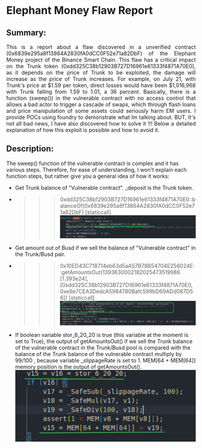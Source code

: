 # **Elephant Money Flaw Report**
## **Summary:**
<p align="justify">
  This is a report about a flaw discovered in a unverified contract (0x6839e295a8f13864A2830fA0dCC0F52e71a82DbF) of the Elephant Money project of the Binance Smart Chain. This flaw has a critical impact on the Trunk token (0xdd325C38b12903B727D16961e61333f4871A70E0), as it depends on the price of Trunk to be exploited, the damage will increase as the price of Trunk increases. For example, on July 21, with Trunk's price at $1.59 per token, direct losses would have been $1,016,968 with Trunk falling from 1.59 to 1.01, a 36 percent. Basically, there is a function (sweep()) in the vulnerable contract with no access control that allows a bad actor to trigger a cascade of swaps, which through flash loans and price manipulation of some assets could seriously harm EM users. I provide POCs using foundry to demonstrate what Im talking about. BUT, It's not all bad news, I have also discovered how to solve it !!! Below a detailed explanation of how this exploit is possible and how to avoid it.
</p>

## **Description:** 
  The sweep() function of the vulnerable contract is complex and it has various steps. Therefore, for ease of understanding, I won't explain each function steps, but rather give you a general idea of ​​how it works: 

  - Get Trunk balance of "Vulnerable contract". _deposit is the Trunk token.
  - >>>0xdd325C38b12903B727D16961e61333f4871A70E0::balanceOf(0x6839e295a8f13864A2830fA0dCC0F52e71a82DbF) [staticcall]
  ![Alt text](images/image1.png)

  - Get amount out of Busd if we sell the balance of "Vulnerable contract" in the Trunk/Busd pair.
  - >>> 0x10ED43C718714eb63d5aA57B78B54704E256024E::getAmountsOut(1393630002182025473519986 [1.393e24], [0xdd325C38b12903B727D16961e61333f4871A70E0, 0xe9e7CEA3DedcA5984780Bafc599bD69ADd087D56]) [staticcall]
  ![Alt text](images/image2.png)
  
  - If boolean variable stor_6_20_20 is true (this variable at the moment is set to True), the output of getAmountsOut() if we sell the Trunk balance of the vulnerable contract in the Trunk/Busd pool is compared with the balance of the Trunk balance of the vulnerable contract multiply by 99/100 , because variable _slippageRate is set to 1. MEM[64 + MEM[64]] memory position is the output of getAmountsOut().
  ![Alt text](images/image3.png)
